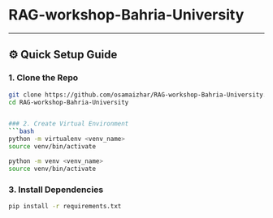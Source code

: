# RAG-workshop-Bahria-University

---

## ⚙️ Quick Setup Guide

### 1. Clone the Repo

```bash
git clone https://github.com/osamaizhar/RAG-workshop-Bahria-University.git
cd RAG-workshop-Bahria-University


### 2. Create Virtual Environment
```bash
python -m virtualenv <venv_name>
source venv/bin/activate
```
```bash
python -m venv <venv_name>
source venv/bin/activate
```


### 3. Install Dependencies
```bash
pip install -r requirements.txt
```
